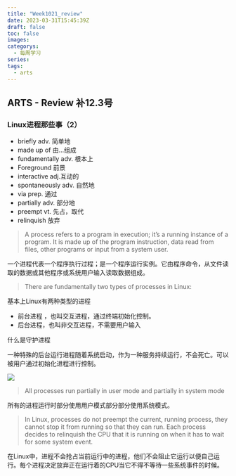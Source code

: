 ```yaml
---
title: "Week1021_review"
date: 2023-03-31T15:45:39Z
draft: false 
toc: false
images:
categorys:
  - 每周学习
series:
tags:
  - arts 
---
```


## ARTS - Review 补12.3号
### Linux进程那些事（2）

* briefly adv. 简单地
* made up of  由...组成
* fundamentally adv. 根本上
* Foreground 前景
* interactive adj.互动的
* spontaneously adv. 自然地
* via prep. 通过
* partially adv. 部分地
* preempt vt. 先占，取代
* relinquish 放弃


> A process refers to a program in execution; it’s a running instance of a 
> program. It is made up of the program instruction, data read from files, other 
> programs or input from a system user. 

一个进程代表一个程序执行过程；是一个程序运行实例。它由程序命令，从文件读取的数据或其他程序或系统用户输入读取数据组成。


> There are fundamentally two types of processes in Linux:

基本上Linux有两种类型的进程

* 前台进程 ，也叫交互进程，通过终端初始化控制。
* 后台进程，也叫非交互进程，不需要用户输入

什么是守护进程

一种特殊的后台运行进程随着系统启动，作为一种服务持续运行，不会死亡。可以被用户通过初始化进程进行控制。


![](https://www.tecmint.com/wp-content/uploads/2017/03/ProcessState.png)


> All processes run partially in user mode and partially in system mode

所有的进程运行时部分使用用户模式部分部分使用系统模式。

> In Linux, processes do not preempt the current, running process, they cannot stop it from running so that they can run. Each process decides to relinquish the CPU that it is running on when it has to wait for some system event. 

在Linux中，进程不会抢占当前运行中的进程，他们不会阻止它运行以便自己运行。每个进程决定放弃正在运行着的CPU当它不得不等待一些系统事件的时候。





